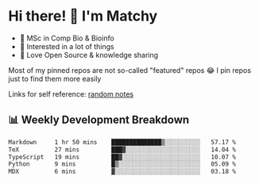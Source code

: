 # Hi there! 👋 I'm Matchy

- 🧬 MSc in Comp Bio & Bioinfo
- 🎈 Interested in a lot of things
- 💜 Love Open Source & knowledge sharing

Most of my pinned repos are not so-called "featured" repos 😂 I pin repos just to find them more easily

Links for self reference: [random notes](https://matchy233.github.io/random-notes)

## 📊 Weekly Development Breakdown

<!--START_SECTION:waka-->

```txt
Markdown     1 hr 50 mins    ██████████████▒░░░░░░░░░░   57.17 %
TeX          27 mins         ███▓░░░░░░░░░░░░░░░░░░░░░   14.04 %
TypeScript   19 mins         ██▓░░░░░░░░░░░░░░░░░░░░░░   10.07 %
Python       9 mins          █▒░░░░░░░░░░░░░░░░░░░░░░░   05.09 %
MDX          6 mins          ▓░░░░░░░░░░░░░░░░░░░░░░░░   03.18 %
```

<!--END_SECTION:waka-->
